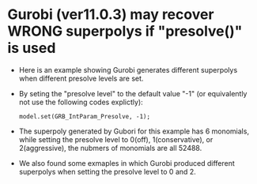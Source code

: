 # Gurobi (ver11.0.3) may recover WRONG superpolys if "presolve()" is used

+ Here is an example showing Gurobi generates different superpolys when different presolve levels are set. 

+ By seting the "presolve level" to the default value "-1" (or equivalently not use the following codes explictly):

    `model.set(GRB_IntParam_Presolve, -1);`

+ The superpoly generated by Gubori for this example has 6 monomials, while setting the presolve level to 0(off), 1(conservative), or 2(aggressive), the nubmers of monomials are all 52488.

+ We also found some exmaples in which Gurobi produced different superpolys when setting the presolve level to 0 and 2.
